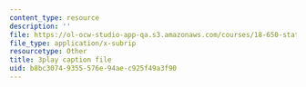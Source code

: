 ```yaml
---
content_type: resource
description: ''
file: https://ol-ocw-studio-app-qa.s3.amazonaws.com/courses/18-650-statistics-for-applications-fall-2016/b8bc30749355576e94aec925f49a3f90_vMaKx9fmJHE.vtt
file_type: application/x-subrip
resourcetype: Other
title: 3play caption file
uid: b8bc3074-9355-576e-94ae-c925f49a3f90
---
```

